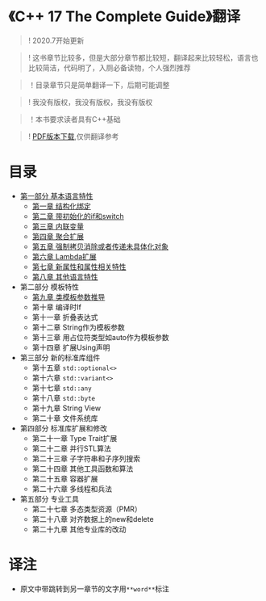 # 《C++ 17 The Complete Guide》翻译

> ! 2020.7开始更新

> ! 这书章节比较多，但是大部分章节都比较短，翻译起来比较轻松，语言也比较简洁，代码明了，入厕必备读物，个人强烈推荐

> ！目录章节只是简单翻译一下，后期可能调整

> ! 我没有版权，我没有版权，我没有版权

> ！本书要求读者具有C++基础

> ! [PDF版本下载](https://github.com/kelthuzadx/Cpp17TheCompleteGuideChinese/blob/master/public/Cpp17TheCompleteGuide.pdf),仅供翻译参考

# 目录
+ [第一部分 基本语言特性](part1/README.md)
  + [第一章 结构化绑定](part1/cp1.md)
  + [第二章 带初始化的if和switch](part1/cp2.md)
  + [第三章 内联变量](part1/cp3.md)
  + [第四章 聚合扩展](part1/cp4.md)
  + [第五章 强制拷贝消除或者传递未具体化对象](part1/cp5.md)
  + [第六章 Lambda扩展](part1/cp6.md)
  + [第七章 新属性和属性相关特性](part1/cp7.md)
  + [第八章 其他语言特性](part1/cp8.md)
+ 第二部分 模板特性
  + [第九章 类模板参数推导](part2/cp9.md)
  + 第十章 编译时If
  + 第十一章 折叠表达式
  + 第十二章 String作为模板参数
  + 第十三章 用占位符类型如auto作为模板参数
  + 第十四章 扩展Using声明
+ 第三部分 新的标准库组件
  + 第十五章 `std::optional<>`
  + 第十六章 `std::variant<>`
  + 第十七章 `std::any`
  + 第十八章 `std::byte`
  + 第十九章 String View
  + 第二十章 文件系统库
+ 第四部分 标准库扩展和修改
  + 第二十一章 Type Trait扩展
  + 第二十二章 并行STL算法
  + 第二十三章 子字符串和子序列搜索
  + 第二十四章 其他工具函数和算法
  + 第二十五章 容器扩展
  + 第二十六章 多线程和兵法
+ 第五部分 专业工具
  + 第二十七章 多态类型资源（PMR）
  + 第二十八章 对齐数据上的new和delete
  + 第二十九章 其他专业库的改动

# 译注
+ 原文中带跳转到另一章节的文字用`**word**`标注